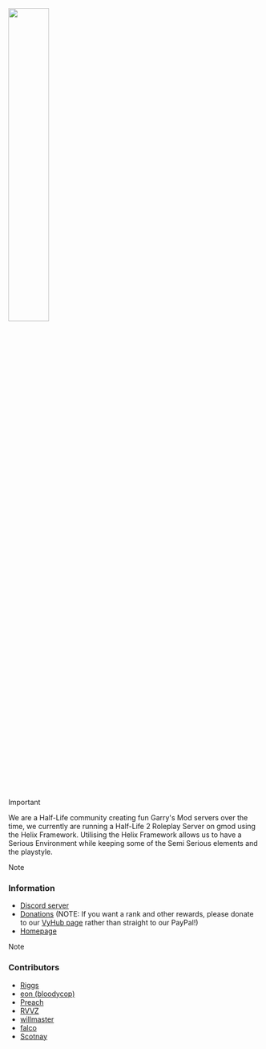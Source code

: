 <img width="40%" height="40%" src="https://i.imgur.com/HkcPZzT.png">

> [!IMPORTANT]
> We are a Half-Life community creating fun Garry's Mod servers over the time, we currently are running a Half-Life 2 Roleplay Server on gmod using the Helix Framework. Utilising the Helix Framework allows us to have a Serious Environment while keeping some of the Semi Serious elements and the playstyle.

> [!NOTE]
> ### Information
> * [Discord server](https://discord.gg/minerva-servers)
> * [Donations](https://www.paypal.me/minervaservers) (NOTE: If you want a rank and other rewards, please donate to our [VyHub page](https://minerva-servers.vyhub.app/shop/72253ef4-af7d-4fde-9b37-a4724b8ed3b9) rather than straight to our PayPal!)
> * [Homepage](https://minerva-servers.vyhub.app/home)

> [!NOTE]
> ### Contributors
> * [Riggs](https://github.com/riggs9162)
> * [eon (bloodycop)](https://github.com/bloodycop7)
> * [Preach](https://github.com/Quantor97/)
> * [RVVZ](https://github.com/revvze)
> * [willmaster](https://github.com/willmasterLUA)
> * [falco](https://github.com/falcodxb)
> * [Scotnay](https://github.com/Scotnay)
